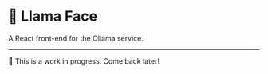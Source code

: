 # 🦙 Llama Face
A React front-end for the Ollama service.

---

🚧 This is a work in progress. Come back later!
